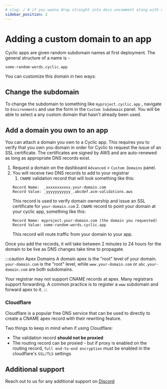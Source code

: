 ```yaml
---
# slug: / # if you wanna drop straight into docs uncomment along with config change
sidebar_position: 2
---
```


# Adding a custom domain to an app

Cyclic apps are given random subdomain names at first deployment. The general structure of a name is -

`some-random-words.cyclic.app`

You can customize this domain in two ways:

## Change the subdomain

To change the subdomain to something like `myproject.cyclic.app` , navigate to `Environments` and use the form in the `Custom Subdomain` panel. You will be able to select a any custom domain that hasn't already been used.

## Add a domain you own to an app

You can attach a domain you own to a Cyclic app. This requires you to verify that you own you domain in order for Cyclic to request the issue of an SSL certificate. The certificates are signed by AWS and are auto-renewed as long as appropriate DNS records exist.

1. Request a domain on the dashboard `Advanced` > `Custom Domains` panel.
2. You will receive two DNS records to add to your registrar
   1. `CNAME` validation record that will look something like this:
   ```
   Record Name:  _xxxxxxxxxxx.your-domain.com
   Record Value: _yyyyyyyyyyy_.abcdef.acm-validations.aws
   ```
   This record is used to verify domain ownership and issue an SSL certificate for `your-domain.com` 2. `CNAME` record to point your domain at your cyclic app, something like this:
   ```
   Record Name: myproject.your-domain.com (the domain you requested) 
   Record Value: some-random-words.cyclic.app
   ```
   This record will route traffic from your domain to your app.

Once you add the records, it will take between 2 minutes to 24 hours for the domain to be live as DNS changes take time to propagate.

:::caution Apex Domains
A domain apex is the "root" level of your domain. `your-domain.com` is the "root" level, while `www.your-domain.com` or `abc.your-domain.com` are both subdomains.

Your registrar may not support CNAME records at apex.
Many registrars support forwarding. A common practice is to register a `www` subdomain and forward apex to it.
:::

### Cloudflare

Cloudflare is a popular free DNS service that can be used to directly to create a CNAME apex record with their rewriting feature.

Two things to keep in mind when if using Cloudflare:
- The validation record **should not be proxied**
- The routing record can be proxied - but if proxy is enabled on the routing record, `full end-to-end encryption` must be enabled in the cloudflare's `SSL/TLS` settings


## Additional support 
Reach out to us for any additional support on  [<i className="fab fa-discord"></i>  Discord](https://discord.cyclic.sh/support)